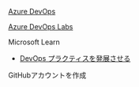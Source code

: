 [Azure DevOps](https://azure.microsoft.com/ja-jp/services/devops/)

[Azure DevOps Labs](https://azuredevopslabs.com/)

Microsoft Learn
- [DevOps プラクティスを発展させる](https://docs.microsoft.com/ja-jp/learn/paths/evolve-your-devops-practices/)

GitHubアカウントを作成
